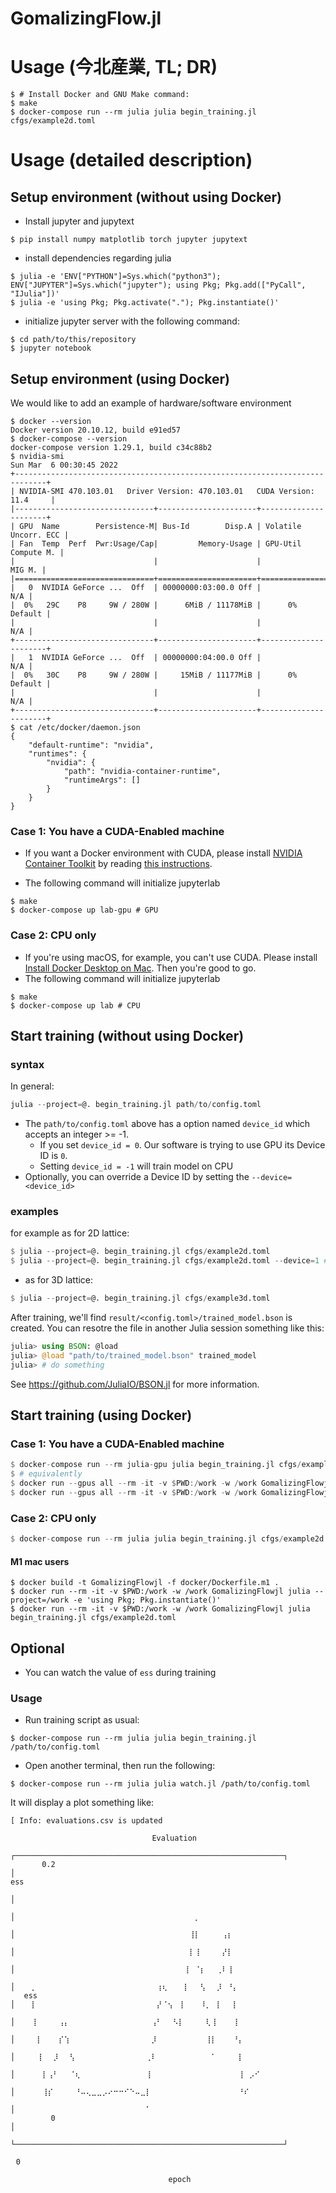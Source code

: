 # GomalizingFlow.jl

# Usage (今北産業, TL; DR)


```console
$ # Install Docker and GNU Make command:
$ make
$ docker-compose run --rm julia julia begin_training.jl cfgs/example2d.toml
```

# Usage (detailed description)

## Setup environment (without using Docker)

- Install jupyter and jupytext

```console
$ pip install numpy matplotlib torch jupyter jupytext
```

- install dependencies regarding julia

```console
$ julia -e 'ENV["PYTHON"]=Sys.which("python3"); ENV["JUPYTER"]=Sys.which("jupyter"); using Pkg; Pkg.add(["PyCall", "IJulia"])'
$ julia -e 'using Pkg; Pkg.activate("."); Pkg.instantiate()'
```

- initialize jupyter server with the following command:

```console
$ cd path/to/this/repository
$ jupyter notebook
```

## Setup environment (using Docker)

We would like to add an example of hardware/software environment

```console
$ docker --version
Docker version 20.10.12, build e91ed57
$ docker-compose --version
docker-compose version 1.29.1, build c34c88b2
$ nvidia-smi
Sun Mar  6 00:30:45 2022
+-----------------------------------------------------------------------------+
| NVIDIA-SMI 470.103.01   Driver Version: 470.103.01   CUDA Version: 11.4     |
|-------------------------------+----------------------+----------------------+
| GPU  Name        Persistence-M| Bus-Id        Disp.A | Volatile Uncorr. ECC |
| Fan  Temp  Perf  Pwr:Usage/Cap|         Memory-Usage | GPU-Util  Compute M. |
|                               |                      |               MIG M. |
|===============================+======================+======================|
|   0  NVIDIA GeForce ...  Off  | 00000000:03:00.0 Off |                  N/A |
|  0%   29C    P8     9W / 280W |      6MiB / 11178MiB |      0%      Default |
|                               |                      |                  N/A |
+-------------------------------+----------------------+----------------------+
|   1  NVIDIA GeForce ...  Off  | 00000000:04:00.0 Off |                  N/A |
|  0%   30C    P8     9W / 280W |     15MiB / 11177MiB |      0%      Default |
|                               |                      |                  N/A |
+-------------------------------+----------------------+----------------------+
$ cat /etc/docker/daemon.json
{
    "default-runtime": "nvidia",
    "runtimes": {
        "nvidia": {
            "path": "nvidia-container-runtime",
            "runtimeArgs": []
        }
    }
}
```

### Case 1: You have a CUDA-Enabled machine

- If you want a Docker environment with CUDA, please install [NVIDIA Container Toolkit](https://github.com/NVIDIA/nvidia-docker) by reading [this instructions](https://docs.nvidia.com/datacenter/cloud-native/container-toolkit/install-guide.html).

- The following command will initialize jupyterlab

```console
$ make
$ docker-compose up lab-gpu # GPU
```

### Case 2: CPU only

- If you're using macOS, for example, you can't use CUDA. Please install [Install Docker Desktop on Mac](https://docs.docker.com/desktop/mac/install/). Then you're good to go.
- The following command will initialize jupyterlab

```console
$ make
$ docker-compose up lab # CPU
```


## Start training (without using Docker)

### syntax

In general:

```julia
julia --project=@. begin_training.jl path/to/config.toml
```

- The `path/to/config.toml` above has a option named `device_id` which accepts an integer >= -1.
  - If you set `device_id = 0`. Our software is trying to use GPU its Device ID is `0`.
  - Setting `device_id = -1` will train model on CPU
- Optionally, you can override a Device ID by setting the `--device=<device_id>`

### examples

for example as for 2D lattice:

```julia
$ julia --project=@. begin_training.jl cfgs/example2d.toml
$ julia --project=@. begin_training.jl cfgs/example2d.toml --device=1 # train with GPU 1
```

- as for 3D lattice:

```julia
$ julia --project=@. begin_training.jl cfgs/example3d.toml
```

After training, we'll find `result/<config.toml>/trained_model.bson` is created. You can resotre the file in another Julia session something like this:

```julia
julia> using BSON: @load
julia> @load "path/to/trained_model.bson" trained_model
julia> # do something
```

See https://github.com/JuliaIO/BSON.jl for more information.

## Start training (using Docker)

### Case 1: You have a CUDA-Enabled machine

```julia
$ docker-compose run --rm julia-gpu julia begin_training.jl cfgs/example3d.toml
$ # equivalently
$ docker run --gpus all --rm -it -v $PWD:/work -w /work GomalizingFlowjl julia -e 'using Pkg; Pkg.instantiate()'
$ docker run --gpus all --rm -it -v $PWD:/work -w /work GomalizingFlowjl julia begin_training.jl cfgs/example2d.toml
```

### Case 2: CPU only

```julia
$ docker-compose run --rm julia julia begin_training.jl cfgs/example2d.toml
```

#### M1 mac users

```console
$ docker build -t GomalizingFlowjl -f docker/Dockerfile.m1 .
$ docker run --rm -it -v $PWD:/work -w /work GomalizingFlowjl julia --project=/work -e 'using Pkg; Pkg.instantiate()'
$ docker run --rm -it -v $PWD:/work -w /work GomalizingFlowjl julia begin_training.jl cfgs/example2d.toml
```

## Optional

- You can watch the value of `ess` during training

### Usage

- Run training script as usual:

```console
$ docker-compose run --rm julia julia begin_training.jl /path/to/config.toml
```

- Open another terminal, then run the following:

```console
$ docker-compose run --rm julia julia watch.jl /path/to/config.toml
```

It will display a plot something like:

```
[ Info: evaluations.csv is updated
           ⠀⠀⠀⠀⠀⠀⠀⠀⠀⠀⠀⠀⠀⠀⠀⠀⠀⠀⠀⠀⠀⠀⠀⠀⠀⠀Evaluation⠀⠀⠀⠀⠀⠀⠀⠀⠀⠀⠀⠀⠀⠀⠀⠀⠀⠀⠀⠀⠀⠀⠀⠀⠀⠀
           ┌────────────────────────────────────────────────────────────┐
       0.2 │⠀⠀⠀⠀⠀⠀⠀⠀⠀⠀⠀⠀⠀⠀⠀⠀⠀⠀⠀⠀⠀⠀⠀⠀⠀⠀⠀⠀⠀⠀⠀⠀⠀⠀⠀⠀⠀⠀⠀⠀⠀⠀⠀⠀⠀⠀⠀⠀⠀⠀⠀⠀⠀⠀⠀⠀⠀⠀⠀⠀│ ess
           │⠀⠀⠀⠀⠀⠀⠀⠀⠀⠀⠀⠀⠀⠀⠀⠀⠀⠀⠀⠀⠀⠀⠀⠀⠀⠀⠀⠀⠀⠀⠀⠀⠀⠀⠀⠀⠀⠀⠀⠀⠀⠀⠀⠀⠀⠀⠀⠀⠀⠀⠀⠀⠀⠀⠀⠀⠀⠀⠀⠀│
           │⠀⠀⠀⠀⠀⠀⠀⠀⠀⠀⠀⠀⠀⠀⠀⠀⠀⠀⠀⠀⠀⠀⠀⠀⠀⠀⠀⠀⠀⠀⠀⠀⠀⡀⠀⠀⠀⠀⠀⠀⠀⠀⠀⠀⠀⠀⠀⠀⠀⠀⠀⠀⠀⠀⠀⠀⠀⠀⠀⠀│
           │⠀⠀⠀⠀⠀⠀⠀⠀⠀⠀⠀⠀⠀⠀⠀⠀⠀⠀⠀⠀⠀⠀⠀⠀⠀⠀⠀⠀⠀⠀⠀⠀⢸⡇⠀⠀⠀⠀⢠⡆⠀⠀⠀⠀⠀⠀⠀⠀⠀⠀⠀⠀⠀⠀⠀⠀⠀⠀⠀⠀│
           │⠀⠀⠀⠀⠀⠀⠀⠀⠀⠀⠀⠀⠀⠀⠀⠀⠀⠀⠀⠀⠀⠀⠀⠀⠀⠀⠀⠀⠀⠀⠀⠀⡇⢸⠀⠀⠀⠀⡜⡇⠀⠀⠀⠀⠀⠀⠀⠀⠀⠀⠀⠀⠀⠀⠀⠀⠀⠀⠀⠀│
           │⠀⠀⠀⠀⠀⠀⠀⠀⠀⠀⠀⠀⠀⠀⠀⠀⠀⠀⠀⠀⠀⠀⠀⠀⠀⠀⠀⠀⠀⠀⠀⢸⠀⠈⡆⠀⠀⢀⠇⢸⠀⠀⠀⠀⠀⠀⠀⠀⠀⠀⠀⠀⠀⠀⠀⠀⠀⠀⠀⠀│
           │⠀⠀⠀⡀⠀⠀⠀⠀⠀⠀⠀⠀⠀⠀⠀⠀⠀⠀⠀⠀⠀⠀⠀⠀⠀⠀⢰⢆⠀⠀⠀⡇⠀⠀⢣⠀⠀⡸⠀⠘⡄⠀⠀⠀⠀⠀⠀⠀⠀⠀⠀⠀⠀⠀⠀⠀⠀⠀⠀⠀│
   ess     │⠀⠀⠀⡇⠀⠀⠀⠀⠀⠀⠀⠀⠀⠀⠀⠀⠀⠀⠀⠀⠀⠀⠀⠀⠀⠀⡜⠈⢢⠀⢸⠀⠀⠀⠸⡀⠀⡇⠀⠀⡇⠀⠀⠀⠀⠀⠀⠀⠀⠀⠀⠀⠀⠀⠀⠀⠀⠀⠀⠀│
           │⠀⠀⠀⢸⠀⠀⠀⠀⢠⡄⠀⠀⠀⠀⠀⠀⠀⠀⠀⠀⠀⠀⠀⠀⠀⢠⠃⠀⠀⠣⡇⠀⠀⠀⠀⢇⢸⠀⠀⠀⢸⠀⠀⠀⠀⠀⠀⠀⠀⠀⠀⠀⠀⠀⠀⠀⠀⠀⠀⠀│
           │⠀⠀⠀⠀⡇⠀⠀⠀⡎⢱⠀⠀⠀⠀⠀⠀⠀⠀⠀⠀⠀⠀⠀⠀⠀⡸⠀⠀⠀⠀⠀⠀⠀⠀⠀⢸⡇⠀⠀⠀⠘⡄⠀⠀⠀⠀⠀⠀⠀⠀⠀⠀⠀⠀⠀⠀⠀⠀⠀⠀│
           │⠀⠀⠀⠀⢸⠀⠀⡸⠀⠀⢣⠀⠀⠀⠀⠀⠀⠀⠀⠀⠀⠀⠀⠀⢀⠇⠀⠀⠀⠀⠀⠀⠀⠀⠀⠀⠁⠀⠀⠀⠀⡇⠀⠀⠀⠀⠀⠀⠀⠀⠀⠀⠀⠀⠀⠀⠀⠀⠀⠀│
           │⠀⠀⠀⠀⠀⡇⢠⠃⠀⠀⠈⢆⠀⠀⠀⠀⠀⠀⠀⠀⠀⠀⠀⠀⢸⠀⠀⠀⠀⠀⠀⠀⠀⠀⠀⠀⠀⠀⠀⠀⠀⢸⠀⡠⠊⠀⠀⠀⠀⠀⠀⠀⠀⠀⠀⠀⠀⠀⠀⠀│
           │⠀⠀⠀⠀⠀⢸⡎⠀⠀⠀⠀⠘⠤⢄⣀⣀⡠⠔⠒⠒⠊⠑⠤⣀⡇⠀⠀⠀⠀⠀⠀⠀⠀⠀⠀⠀⠀⠀⠀⠀⠀⠘⠎⠀⠀⠀⠀⠀⠀⠀⠀⠀⠀⠀⠀⠀⠀⠀⠀⠀│
           │⠀⠀⠀⠀⠀⠀⠀⠀⠀⠀⠀⠀⠀⠀⠀⠀⠀⠀⠀⠀⠀⠀⠀⠀⠁⠀⠀⠀⠀⠀⠀⠀⠀⠀⠀⠀⠀⠀⠀⠀⠀⠀⠀⠀⠀⠀⠀⠀⠀⠀⠀⠀⠀⠀⠀⠀⠀⠀⠀⠀│
         0 │⠀⠀⠀⠀⠀⠀⠀⠀⠀⠀⠀⠀⠀⠀⠀⠀⠀⠀⠀⠀⠀⠀⠀⠀⠀⠀⠀⠀⠀⠀⠀⠀⠀⠀⠀⠀⠀⠀⠀⠀⠀⠀⠀⠀⠀⠀⠀⠀⠀⠀⠀⠀⠀⠀⠀⠀⠀⠀⠀⠀│
           └────────────────────────────────────────────────────────────┘
           ⠀0⠀⠀⠀⠀⠀⠀⠀⠀⠀⠀⠀⠀⠀⠀⠀⠀⠀⠀⠀⠀⠀⠀⠀⠀⠀⠀⠀⠀⠀⠀⠀⠀⠀⠀⠀⠀⠀⠀⠀⠀⠀⠀⠀⠀⠀⠀⠀⠀⠀⠀⠀⠀⠀⠀⠀⠀⠀20⠀
           ⠀⠀⠀⠀⠀⠀⠀⠀⠀⠀⠀⠀⠀⠀⠀⠀⠀⠀⠀⠀⠀⠀⠀⠀⠀⠀⠀⠀⠀epoch⠀⠀⠀⠀⠀⠀⠀⠀⠀⠀⠀⠀⠀⠀⠀⠀⠀⠀⠀⠀⠀⠀⠀⠀⠀⠀⠀⠀
```
